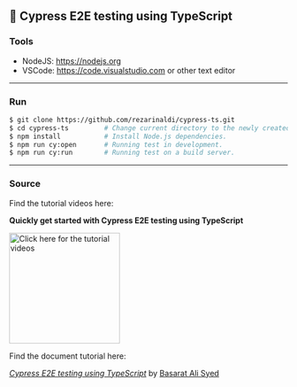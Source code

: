 ## 🦠 Cypress E2E testing using TypeScript

### Tools

- NodeJS: https://nodejs.org
- VSCode: https://code.visualstudio.com or other text editor

---

### Run

```bash
$ git clone https://github.com/rezarinaldi/cypress-ts.git
$ cd cypress-ts         # Change current directory to the newly created one.
$ npm install           # Install Node.js dependencies.
$ npm run cy:open       # Running test in development.
$ npm run cy:run        # Running test on a build server.
```

---

### Source

Find the tutorial videos here:

**Quickly get started with Cypress E2E testing using TypeScript**

<a href="https://youtu.be/n3SvvZSWwfM"><img alt="Click here for the tutorial videos" src="https://raw.githubusercontent.com/jacques-blom/recoil-design-tool/01-context/video.png" width="200" /></a>

Find the document tutorial here:

_[Cypress E2E testing using TypeScript](https://github.com/basarat/typescript-book/blob/master/docs/testing/cypress.md)_ by [Basarat Ali Syed](https://github.com/basarat)

